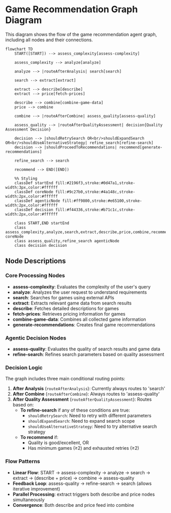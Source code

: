 # Game Recommendation Graph Diagram

This diagram shows the flow of the game recommendation agent graph, including all nodes and their connections.

```mermaid
flowchart TD
    START([START]) --> assess_complexity[assess-complexity]

    assess_complexity --> analyze[analyze]

    analyze --> |routeAfterAnalysis| search[search]

    search --> extract[extract]

    extract --> describe[describe]
    extract --> price[fetch-prices]

    describe --> combine[combine-game-data]
    price --> combine

    combine --> |routeAfterCombine| assess_quality[assess-quality]

    assess_quality --> |routeAfterQualityAssessment| decision{Quality Assessment Decision}

    decision --> |shouldRetrySearch OR<br/>shouldExpandSearch OR<br/>shouldUseAlternativeStrategy| refine_search[refine-search]
    decision --> |shouldProceedToRecommendations| recommend[generate-recommendations]

    refine_search --> search

    recommend --> END([END])

    %% Styling
    classDef startEnd fill:#2196f3,stroke:#0d47a1,stroke-width:3px,color:#ffffff
    classDef coreNode fill:#9c27b0,stroke:#4a148c,stroke-width:2px,color:#ffffff
    classDef agenticNode fill:#ff9800,stroke:#e65100,stroke-width:2px,color:#ffffff
    classDef decision fill:#f44336,stroke:#b71c1c,stroke-width:2px,color:#ffffff

    class START,END startEnd
    class assess_complexity,analyze,search,extract,describe,price,combine,recommend coreNode
    class assess_quality,refine_search agenticNode
    class decision decision
```

## Node Descriptions

### Core Processing Nodes

- **assess-complexity**: Evaluates the complexity of the user's query
- **analyze**: Analyzes the user request to understand requirements
- **search**: Searches for games using external APIs
- **extract**: Extracts relevant game data from search results
- **describe**: Fetches detailed descriptions for games
- **fetch-prices**: Retrieves pricing information for games
- **combine-game-data**: Combines all collected game information
- **generate-recommendations**: Creates final game recommendations

### Agentic Decision Nodes

- **assess-quality**: Evaluates the quality of search results and game data
- **refine-search**: Refines search parameters based on quality assessment

### Decision Logic

The graph includes three main conditional routing points:

1. **After Analysis** (`routeAfterAnalysis`): Currently always routes to 'search'
2. **After Combine** (`routeAfterCombine`): Always routes to 'assess-quality'
3. **After Quality Assessment** (`routeAfterQualityAssessment`): Routes based on:
   - **To refine-search** if any of these conditions are true:
     - `shouldRetrySearch`: Need to retry with different parameters
     - `shouldExpandSearch`: Need to expand search scope
     - `shouldUseAlternativeStrategy`: Need to try alternative search strategy
   - **To recommend** if:
     - Quality is good/excellent, OR
     - Has minimum games (≥2) and exhausted retries (≥2)

### Flow Patterns

- **Linear Flow**: START → assess-complexity → analyze → search → extract → (describe + price) → combine → assess-quality
- **Feedback Loop**: assess-quality → refine-search → search (allows iterative improvement)
- **Parallel Processing**: extract triggers both describe and price nodes simultaneously
- **Convergence**: Both describe and price feed into combine
